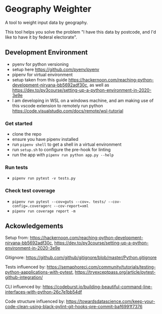 # Geography Weighter

A tool to weight input data by geography.

This tool helps you solve the problem "I have this data by postcode, and I'd like to have it by federal electorate".

## Development Environment

- pyenv for python versioning
- setup here <https://github.com/pyenv/pyenv>
- pipenv for virtual environment
- setup taken from this guide <https://hackernoon.com/reaching-python-development-nirvana-bb5692adf30c>, as well as https://dev.to/py3course/setting-up-a-python-environment-in-2020-3e9e
- I am developing in WSL on a windows machine, and am making use of this vscode extension to remotely run python <https://code.visualstudio.com/docs/remote/wsl-tutorial>

### Get started

- clone the repo
- ensure you have pipenv installed
- run `pipenv shell` to get a shell in a virtual environment
- run `setup.sh` to configure the pre-hook for linting
- run the app with `pipenv run python app.py --help`

### Run tests

- `pipenv run pytest -v tests.py`

### Check test coverage
- `pipenv run pytest --cov=guts --cov=. tests/ --cov-config=.coveragerc --cov-report=xml`
- `pipenv run coverage report -m`

## Ackowledgements

Setup from: <https://hackernoon.com/reaching-python-development-nirvana-bb5692adf30c>, https://dev.to/py3course/setting-up-a-python-environment-in-2020-3e9e

Gitignore: <https://github.com/github/gitignore/blob/master/Python.gitignore>

Tests influenced by: <https://semaphoreci.com/community/tutorials/testing-python-aapplications-with-pytest>,
<https://tryexceptpass.org/article/pytest-github-integration/>

CLI influenced by: <https://codeburst.io/building-beautiful-command-line-interfaces-with-python-26c7e1bb54df>

Code structure influenced by: <https://towardsdatascience.com/keep-your-code-clean-using-black-pylint-git-hooks-pre-commit-baf6991f7376>